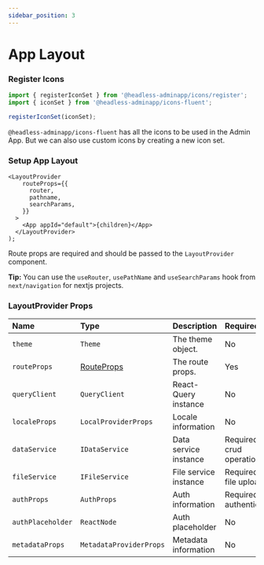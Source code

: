 ```yaml
---
sidebar_position: 3
---
```


# App Layout


### Register Icons

```ts title="AppLayout.tsx"
import { registerIconSet } from '@headless-adminapp/icons/register';
import { iconSet } from '@headless-adminapp/icons-fluent';

registerIconSet(iconSet);
```

`@headless-adminapp/icons-fluent` has all the icons to be used in the Admin App. But we can also use custom icons by creating a new icon set.

### Setup App Layout

```tsx title="AppLayout.tsx"
<LayoutProvider
    routeProps={{
      router,
      pathname,
      searchParams,
    }}
  >
    <App appId="default">{children}</App>
  </LayoutProvider>
);
```

Route props are required and should be passed to the `LayoutProvider` component.

**Tip:** You can use the `useRouter`, `usePathName` and `useSearchParams` hook from `next/navigation` for nextjs projects.

### LayoutProvider Props

| Name | Type | Description | Required |
| :--- | :--- | :--- | :--- |
| `theme` | `Theme` | The theme object. | No |
| `routeProps` | [RouteProps](/docs/api-reference/client/route/route-props) | The route props. | Yes |
| `queryClient` | `QueryClient` | React-Query instance | No |
| `localeProps` | `LocalProviderProps` | Locale information | No |
| `dataService` | `IDataService` | Data service instance | Required for crud operation |
| `fileService` | `IFileService` | File service instance | Required for file upload |
| `authProps` | `AuthProps` | Auth information | Required for authentication |
| `authPlaceholder` | `ReactNode` | Auth placeholder | No |
| `metadataProps` | `MetadataProviderProps` | Metadata information | No |

